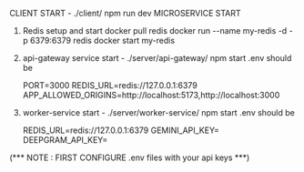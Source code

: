 CLIENT START - ./client/
    npm run dev
MICROSERVICE START 
1) Redis setup and start
   docker pull redis
   docker run --name my-redis -d -p 6379:6379 redis
   docker start my-redis
2) api-gateway service start - ./server/api-gateway/
   npm start
   .env should be

   PORT=3000
   REDIS_URL=redis://127.0.0.1:6379
   APP_ALLOWED_ORIGINS=http://localhost:5173,http://localhost:3000

3) worker-service start - ./server/worker-service/
   npm start
   .env should be

   REDIS_URL=redis://127.0.0.1:6379
   GEMINI_API_KEY=
   DEEPGRAM_API_KEY=

(*** NOTE : FIRST CONFIGURE .env files with your api keys ***)
